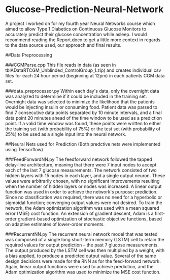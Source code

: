 # Glucose-Prediction-Neural-Network
A project I worked on for my fourth year Neural Networks course which aimed to allow Type 1 Diabetics on Continuous Glucose Monitors to accurately predict their glucose concentration while asleep. I would recommend reading the Report.docx to get a little more context in regards to the data source used, our approach and final results.

##Data Preprocessing

###CGMParse.cpp
This file reads in data (as seen in tblADataRTCGM_Unblinded_ControlGroup_1.zip) and creates individual csv files for each 24 hour period (beginning at 12pm) in each patients CGM data set. 

###data_preprocessor.py
Within each day's data, only the overnight data was analyzed to determine if it could be included in the training set. Overnight data was selected to minimize the likelihood that the patients would be injecting insulin or consuming food. Patient data was parsed to find 7 consecutive data points separated by 10 minute intervals, and a final data point 20 minutes ahead of the time window to be used as a prediction point. If a valid time window was found, these points were written to either the training set (with probability of 75%) or the test set (with probability of 25%) to be used as a single input into the neural network.

##Neural Nets used for Prediction
(Both predctive nets were implemented using Tensorflow)

###FeedForwardNN.py
The feedforward network followed the tapped delay-line architecture, meaning that there were 7 input nodes to accept each of the last 7 glucose measurements. The network consisted of two hidden layers with 15 nodes in each layer, and a single output neuron. These values were arbitrarily chosen, with no significant improvements resulting when the number of hidden layers or nodes was increased. A linear output function was used in order to achieve the network's purpose: prediction. Since no classification was required, there was no need for a hyperbolic or sigmoidal function; converging output values were not desired. To train the network, the Adam optimization algorithm was used with a mean squared error (MSE) cost function. An extension of gradient descent, Adam is a first-order gradient-based optimization of stochastic objective functions, based on adaptive estimates of lower-order moments.

###RecurrentNN.py
The recurrent neural network model that was tested was composed of a single long short-term memory (LSTM) cell to retain the required values for output prediction – the past 7 glucose measurements. The output produced by the LSTM cell was then multiplied by a weight, with a bias applied, to produce a predicted output value. Several of the same design decisions were made for the RNN as for the feed-forward network. Again, linear output functions were used to achieve prediction, and the Adam optimization algorithm was used to minimize the MSE cost function.
